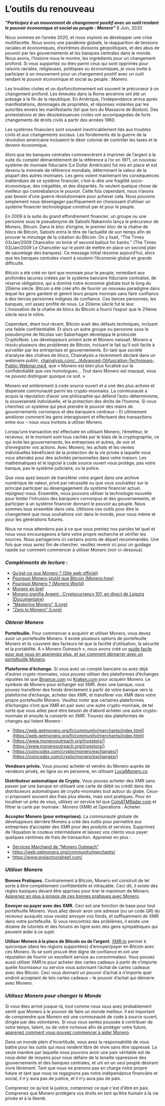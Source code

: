 # L’outils du renouveau

**_"Participez à un mouvement de changement positif avec un outil rendant le pouvoir économique et social au peuple : Monero"_**
8 Juin, 2020

Nous sommes en l’année 2020, et nous voyions se développer une crise multifacette. Nous avons une pandémie globale, la réapparition de tensions raciales et économiques, d’extrêmes divisions géopolitiques, et des abus de pouvoir par les gouvernements et les banques centrales dans le monde. Nous avons, l’histoire nous le montre, les ingrédients pour un changement profond. Si vous supportez ou êtes parmi ceux qui sont opprimés pour raisons raciales, religieuses, politiques ou économiques, je vous invite à participer à un mouvement pour un changement positif avec un outil rendant le pouvoir économique et social au peuple : Monero.

Les troubles civiles et un dysfonctionnement est souvent le précurseur à un changement profond. Les émeutes dans la Rome ancienne ont été un présage à la fin de la république. En Amérique, l’indépendance arriva après manifestations, dommages de propriétés, et réponses violentes par les autorités envers les manifestants (tel que lors du Massacre de Boston). Des protestations et des désobéissances civiles ont accompagnées de forts changements de droits civils à partir des années 1960. 

Les systèmes financiers sont souvent inextricablement liés aux troubles civils et aux changements sociaux. Les fondements de la guerre de la révolution américaine incluaient le désir colonial de contrôler les taxes et le devenir économique.

Alors que les banques centrales commencèrent à imprimer de l’argent à la suite du complet démantèlement de la référence à l’or en 1971, un nouveau système de monnaie fiduciaire (Le Dollar Américain) fut mis en place et est devenu la monnaie de référence mondiale, déterminant la valeur de la plupart des autres monnaies. Les gens voient maintenant les conséquences inattendues de ce système financier, c’est-à-dire une fragilité socio-économique, des inégalités, et des disparités. Ils veulent quelque chose de meilleur qui contrebalance le pouvoir. Cette fois cependant, nous n’avons pas besoin d’une guerre révolutionnaire pour achever cela.  Nous pouvons simplement nous désengager pacifiquement en choisissant d’utiliser un système financier technologique construit par et pour le peuple.

En 2009 à la suite du grand effondrement financier, un groupe ou une personne sous le pseudonyme de Satoshi Nakamoto lança le précurseur de Monero, Bitcoin. Dans le bloc d’origine, le premier bloc de la chaîne de blocs de Bitcoin, Satoshi entra le titre de l’actualité de son temps afin de prouver le minutage de la création du Bitcoin. On y lisait, “The Times 03/Jan/2009 Chancellor on brink of second bailout for banks.” (The Times 03/Jan/2009 Le Chancelier sur le point de mettre en place un second plan de sauvetage des banques). Ce message initial résonne aujourd’hui, alors que les banques centrales visent à soutenir l’économie global en grande difficulté.

Bitcoin a été créé en tant que monnaie pour le peuple, remédiant aux profondes lacunes créées par le système bancaire fiduciaire centralisé, de réserve obligatoire, qui a dominé notre économie globale tout le long du 20ième siècle. Bitcoin a été créé afin de fournir un nouveau paradigme dans lequel les gens gardent et gèrent leurs propre monnaie sans faire confiance à des tierces personnes indignes de confiance. Ces tierces personnes, les banques, ont assez profité de nous. Le 20ième siècle fut le leur. L’innovation de la chaîne de blocs du Bitcoin a fourni l’espoir que le 21ième siècle sera le nôtre.

Cependant, étant tout récent, Bitcoin avait des défauts techniques, incluant une faible confidentialité. Et alors un autre groupe ou personne sous le pseudonyme de Nicolas van Saberhagen développa le protocole CryptoNote. Les développeurs prirent acte et Monero naissait. Monero a résolu plusieurs des problèmes de Bitcoin, incluant le fait qu’il soit facile à surveiller par les entreprises et gouvernements. En tant que société d’analyse des chaînes de blocs, Chainalysis a récemment déclaré dans un webinaire public, [chainalysis.com/.../Advanced-Obfuscation-Techniques-Public-Webinar.mp4](https://go.chainalysis.com/rs/503-FAP-074/images/Advanced-Obfuscation-Techniques-Public-Webinar.mp4), que « Monero est bien plus focalisé sur la confidentialité que ces homologues… Tout dans Monero est masqué, vous ne pouvez distinguer quoique ce soit. »

Monero est entièrement à code source ouvert et a une des plus actives et dispersée communauté parmi les crypto-monnaies. La communauté a acquis la réputation d’avoir une philosophie qui défend l’auto-déterminisme, la souveraineté individuelle, et la protection des droits de l’homme. Si vous cherchez un système qui peut prendre le pouvoir des mains de gouvernements corrompus et des banquiers centraux – Et ultimement améliorer comment les gens interagissent et effectuent des transactions entre eux – nous vous invitons à utiliser Monero. 

Lorsqu’une transaction est effectuée en utilisant Monero, l’émetteur, le receveur, et le montant sont tous cachés par le biais de la cryptographie, ce qui évite les gouvernements, les entreprises et autres, de voir et d’enregistrer vos actions. Avec Monero, les achats et les ventes individuelles bénéficient de la protection de la vie privée à laquelle vous vous attendez pour des activités personnelles dans votre maison. Les mathématiques et le logiciel à code source ouvert vous protège, pas votre banque, pas le système judiciaire, ou la police.

Que vous ayez besoin de transférer votre argent dans une archive numérique de valeur, privé par nécessité ou que vous souhaitiez sur le principe participer au désengagement du système financier actuel, rejoignez-nous. Ensemble, nous pouvons utiliser la technologie nouvelle pour limiter l’intrusion des banquiers corrompus et des gouvernements, et participer à un système financier donnant le pouvoir au peuple. Nous sommes tous ensemble dans cela. Utilisons ces outils pour être le changement que nous souhaitons voir dans le monde, pour nous même et pour les générations futures.

Nous ne nous attendons pas à ce que vous preniez nos paroles tel quel et nous vous encourageons à faire votre propre recherche et vérifier les sources. Nous partagerons ici certains points de départ recommandés. Une fois que vous aurez fini de chercher, veuillez revenir ici pour un guidage rapide sur comment commencer à utiliser Monero (voir ci-dessous).

### _Compléments de lecture_ :
- [Qu’est-ce que Monero ? (Site web officiel)](https://web.getmonero.org/fr/get-started/what-is-monero/)
- [Pourquoi Monero plutôt que Bitcoin (Monero.how)](monero.how/why-monero-vs-bitcoin)
- [Pourquoi Monero ? (Monero World)](moneroworld.com/whymonero.html)
- [Monero en bref](https://www.monerooutreach.org/quick-facts.html)
- [Monero signifie Argent : Cryptocurrency 101, en direct de Leipzig (Documentaire)](communityworkgroup.org/monero-means-money)	
- [“Mastering Monero” (Livre)](masteringmonero.com)
- [“Zero to Monero” (Livre)](getmonero.org/fr/library/Zero-to-Monero-2-0-0.pdf)
### _Obtenir Monero_

**Portefeuille.** Pour commencer à acquérir et utiliser Monero, vous devez avoir un portefeuille Monero. Il existe plusieurs options de portefeuille Monero et ils couvrent des facteurs tel que la facilité d’utilisation, la sécurité et la portabilité. A « Monero Outreach », nous avons créé un [guide facile pour que vous en appreniez plus, et sur comment démarrer avec un portefeuille Monero](https://www.monerooutreach.org/stories/monero-wallet-quickstart.html).

**Plateforme d’échange.** Si vous avez un compte bancaire ou avez déjà d’autres crypto-monnaies, vous pouvez utiliser des plateformes d’échanges réputées tel que [Binance.com](https://www.binance.com/) ou [Kraken.com](https://www.kraken.com/) pour acquérir Monero. Le symbole de Monero pour échanger est XMR. Avec une banque, vous pouvez transférer des fonds directement à partir de votre banque vers la plateforme d’échange, acheter des XMR, et transférer vos XMR dans votre propre portefeuille Monero. Veuillez noter que certaines plateformes d’échanges n’ont que XMR en pair avec une autre crypto-monnaie, de tel sorte que vous aillez peut-être besoin de d’abord acheter une autre crypto-monnaie et ensuite la convertir en XMR. Trouvez des plateformes de changes qui listent Monero :
- [https://web.getmonero.org/fr/community/merchants/index.html](https://web.getmonero.org/fr/community/merchants/index.html)
- [https://www.monerooutreach.org/investors/](https://www.monerooutreach.org/investors/)
- [https://coincodex.com/crypto/monero/exchanges/](https://coincodex.com/crypto/monero/exchanges/)

**Vendeurs privés.** Vous pouvez acheter et vendre du Monero auprès de vendeurs privés, en ligne ou en personne, en utilisant [LocalMonero.co](https://localmonero.co/)

**Distributeur automatique de Crypto.** Vous pouvez acheter des XMR sans passer par une banque en utilisant une carte de débit ou crédit dans des distributeurs automatiques de crypto-monnaies tout autour du globe. Ceux-ci proposent souvent des frais plus élevés, mais sont pratiques. Pour en localiser un près de vous, utilisez un service tel que [CoinATMRadar.com](https://coinatmradar.com/) et filtrer la carte par monnaie : Monero (XMR) et Operations : Acheter.

**Accepter Monero (pour entreprises).** La communauté globale de développeurs derrière Monero a créé des outils pour permettre aux entreprises d’accepter des XMR pour des produits et services. Supprimez de l’équation le couteux intermédiaire et laissez vos clients vous payer quelques centimes de frais de transaction. Apprenez en plus : 
- [Services Marchand de "Monero Outreach"](https://www.monerooutreach.org/merchants/)
- https://web.getmonero.org/community/merchants/
- https://www.projectcoralreef.com/

### _Utiliser Monero_

**Bonnes Pratiques.** Contrairement à Bitcoin, Monero est construit de tel sorte à être complètement confidentielle et intraçable. Ceci dit, il existe des règles basiques devant être apprises pour tirer le maximum de Monero. [Apprenez en plus à propos de ces bonnes pratiques avec Monero](https://www.monerooutreach.org/monero_best_practices/).

**Envoyer ou payer avec des XMR.** Ceci est une fonction de base pour tout portefeuille Monero. Vous allez devoir avoir une adresse (ou un code QR) du receveur auxquels vous voulez envoyer vos fonds, et suffisamment de XMR dans votre portefeuille. Si vous rencontrez des problèmes, il existe une dizaine de tutoriels et des forums en ligne avec des gens sympathiques qui peuvent aider à ce sujet. 

**Utiliser Monero à la place de Bitcoin ou de l’argent.** [XMR.to](https://xmr.to/) permet à quiconque (dans les régions supportées) d’envoyer/payer en Bitcoin avec ces Monero. Ils se sont prouvé être digne de confiance et ont une réputation de fournir un excellent service au consommateur. Vous pouvez aussi utiliser XMR.to pour acheter des cartes cadeaux à partir de n’importe quelle fournisseur ou service vous autorisant l’achat de cartes cadeaux avec des Bitcoin. Ceci vous donnant un pouvoir d’achat à n’importe quel endroit acceptant de tels cartes cadeaux – le pouvoir d’achat qui démarre avec Monero. 

### _Utilisez Monero pour changer le Monde_

Si vous êtes arrivé jusque-là, tout comme nous vous avez probablement sentit que Monero a le pouvoir de faire un monde meilleur. Il est important de comprendre que Monero est une communauté de code à source ouvert, dirigée par des volontaires.  Si vous vous sentez poussée à contribuer de votre temps, talent, ou de votre richesse afin de protéger votre future, [apprenez comment vous pouvez commencer à aider Monero](https://www.monerooutreach.org/stories/getting-started-helping-monero.html). 

Dans un monde plein d’incertitude, vous avez la responsabilité de vous battre pour les outils qui nous rendent libre de vivre sans être oppressé. La seule manière par laquelle nous pouvons avoir une paix véritable est de nous doter de moyens pour nous défaire de la tenaille oppressive des gouvernements et des banques centrales, et uni en un seul peuple désirant vivre librement. Tant que nous ne prenons pas en charge notre propre future et tant que nous ne regagnons pas notre indépendance financière et social, il n’y aura pas de justice, et il n’y aura pas de paix.

Comprenez ce qu'est la justice, comprenez ce que c'est d'être en paix. Comprenez que Monero protégera vos droits en tant qu’être humain à la vie privée et à la liberté.